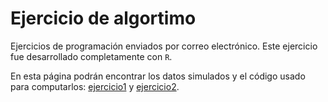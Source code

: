 # Ejercicio de algortimo
Ejercicios de programación enviados por correo electrónico. Este ejercicio fue desarrollado completamente con `R`.

En esta página podrán encontrar los datos simulados y el código usado para computarlos: [ejercicio1](data_ejercicio1_csv) y [ejercicio2](data_ejercicio2_csv). 
